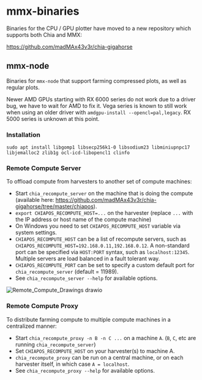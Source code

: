 # mmx-binaries

Binaries for the CPU / GPU plotter have moved to a new repository which supports both Chia and MMX:

https://github.com/madMAx43v3r/chia-gigahorse

## mmx-node

Binaries for `mmx-node` that support farming compressed plots, as well as regular plots.

Newer AMD GPUs starting with RX 6000 series do not work due to a driver bug, we have to wait for AMD to fix it. Vega series is known to still work when using an older driver with `amdgpu-install --opencl=pal,legacy`. RX 5000 series is unknown at this point.

### Installation

```
sudo apt install libgomp1 libsecp256k1-0 libsodium23 libminiupnpc17 libjemalloc2 zlib1g ocl-icd-libopencl1 clinfo
```
### Remote Compute Server

To offload compute from harvesters to another set of compute machines:

- Start `chia_recompute_server` on the machine that is doing the compute (available here: https://github.com/madMAx43v3r/chia-gigahorse/tree/master/chiapos).
- `export CHIAPOS_RECOMPUTE_HOST=...` on the harvester (replace `...` with the IP address or host name of the compute machine)
- On Windows you need to set `CHIAPOS_RECOMPUTE_HOST` variable via system settings.
- `CHIAPOS_RECOMPUTE_HOST` can be a list of recompute servers, such as `CHIAPOS_RECOMPUTE_HOST=192.168.0.11,192.168.0.12`. A non-standard port can be specified via `HOST:PORT` syntax, such as `localhost:12345`. Multiple servers are load balanced in a fault tolerant way.
- `CHIAPOS_RECOMPUTE_PORT` can be set to specify a custom default port for `chia_recompute_server` (default = 11989).
- See `chia_recompute_server --help` for available options.

![Remote_Compute_Drawings drawio](https://github.com/madMAx43v3r/chia-gigahorse/assets/951738/9bb8d9b7-6a15-4b4a-82aa-6ab72471d5e5)

### Remote Compute Proxy

To distribute farming compute to multiple compute machines in a centralized manner:

- Start `chia_recompute_proxy -n B -n C ...` on a machine `A`. (`B`, `C`, etc are running `chia_recompute_server`)
- Set `CHIAPOS_RECOMPUTE_HOST` on your harvester(s) to machine A.
- `chia_recompute_proxy` can be run on a central machine, or on each harvester itself, in which case `A = localhost`.
- See `chia_recompute_proxy --help` for available options.

